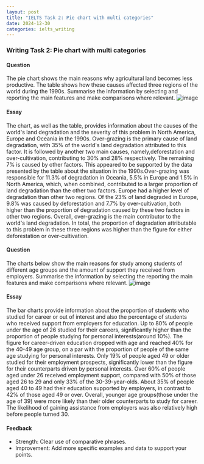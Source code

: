 ```yaml
---
layout: post
title: "IELTS Task 2: Pie chart with multi categories"
date: 2024-12-30
categories: ielts_writing
---
```


### Writing Task 2: Pie chart with multi categories

#### Question
The pie chart shows the main reasons why agricultural land becomes less productive. The table shows how these causes affected three regions of the world during the 1990s.
Summarise the information by selecting and reporting the main features and make comparisons where relevant.
![image](https://github.com/user-attachments/assets/8b65b2cd-b14c-472e-b069-f10b1b431f89)

#### Essay
The chart, as well as the table, provides information about the causes of the world's land degradation and the severity of this problem in North America, Europe and Oceania in the 1990s.
Over-grazing is the primary cause of land degradation, with 35% of the world's land degradation attributed to this factor. It is followed by another two main causes, namely,deforestation and over-cultivation, contributing to 30% and 28% respectively. The remaining 7% is caused by other factors.
This appeared to be supported by the data presented by the table about the situation in the 1990s.Over-grazing was responsible for 11.3% of degradation in Oceania, 5.5% in Europe and 1.5% in North America, which, when combined, contributed to a larger proportion of land degradation than the other two factors.
Europe had a higher level of degradation than other two regions. Of the 23% of land degraded in Europe, 9.8% was caused by deforestation and 7.7% by over-cultivation, both higher than the proportion of degradation caused by these two factors in other two regions.
Overall, over-grazing is the main contributor to the world's land degradation. In total, the proportion of degradation attributable to this problem in these three regions was higher than the figure for either deforestation or over-cultivation.


#### Question
The charts below show the main reasons for study among students of different age groups and the amount of support they received from employers.
Summarise the information by selecting the reporting the main features and make comparisons where relevant.
![image](https://github.com/user-attachments/assets/8da6191b-7cec-4f4f-a6ba-edaed7155897)

#### Essay
The bar charts provide information about the proportion of students who studied for career or out of interest and also the percentage of students who received support from employers for education.
Up to 80% of people under the age of 26 studied for their careers, significantly higher than the proportion of people studying for personal interests(around 10%). The figure for career-driven education dropped with age and reached 40% for the 40-49 age group, on a par with the proportion of people of the same age studying for personal interests. Only 19% of people aged 49 or older studied for their employment prospects, significantly lower than the figure for their counterparts driven by personal interests.
Over 60% of people aged under 26 received employment support, compared with 50% of those aged 26 to 29 and only 33% of the 30-39-year-olds. About 35% of people aged 40 to 49 had their education supported by employers, in contrast to 42% of those aged 49 or over.
Overall, younger age groups(those under the age of 39) were more likely than their older counterparts to study for career. The likelihood of gaining assistance from employers was also relatively high before people turned 30.


#### Feedback
- Strength: Clear use of comparative phrases.
- Improvement: Add more specific examples and data to support your points.
